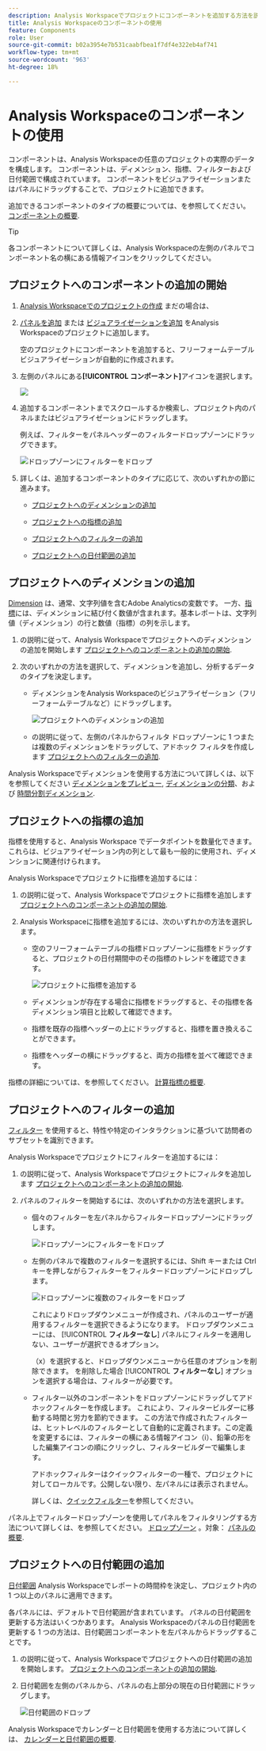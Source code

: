```yaml
---
description: Analysis Workspaceでプロジェクトにコンポーネントを追加する方法を説明します
title: Analysis Workspaceのコンポーネントの使用
feature: Components
role: User
source-git-commit: b02a3954e7b531caabfbea1f7df4e322eb4af741
workflow-type: tm+mt
source-wordcount: '963'
ht-degree: 18%

---
```


# Analysis Workspaceのコンポーネントの使用

コンポーネントは、Analysis Workspaceの任意のプロジェクトの実際のデータを構成します。 コンポーネントは、ディメンション、指標、フィルターおよび日付範囲で構成されています。 コンポーネントをビジュアライゼーションまたはパネルにドラッグすることで、プロジェクトに追加できます。

追加できるコンポーネントのタイプの概要については、を参照してください。 [コンポーネントの概要](/help/components/overview.md).

>[!TIP]
>
>各コンポーネントについて詳しくは、Analysis Workspaceの左側のパネルでコンポーネント名の横にある情報アイコンをクリックしてください。

## プロジェクトへのコンポーネントの追加の開始

1. [Analysis Workspaceでのプロジェクトの作成](/help/analysis-workspace/build-workspace-project/create-projects.md) まだの場合は、

1. [パネルを追加](/help/analysis-workspace/c-panels/panels.md) または [ビジュアライゼーションを追加](/help/analysis-workspace/visualizations/freeform-analysis-visualizations.md#add-visualizations-to-a-panel) をAnalysis Workspaceのプロジェクトに追加します。

   空のプロジェクトにコンポーネントを追加すると、フリーフォームテーブル ビジュアライゼーションが自動的に作成されます。

1. 左側のパネルにある&#x200B;**[!UICONTROL コンポーネント]**&#x200B;アイコンを選択します。

   ![](assets/build-components.png)

1. 追加するコンポーネントまでスクロールするか検索し、プロジェクト内のパネルまたはビジュアライゼーションにドラッグします。

   例えば、フィルターをパネルヘッダーのフィルタードロップゾーンにドラッグできます。

   ![ドロップゾーンにフィルターをドロップ](assets/filter-dropzone.png)

1. 詳しくは、追加するコンポーネントのタイプに応じて、次のいずれかの節に進みます。

   * [プロジェクトへのディメンションの追加](#add-dimensions-to-a-project)

   * [プロジェクトへの指標の追加](#add-metrics-to-a-project)

   * [プロジェクトへのフィルターの追加](#add-filters-to-a-project)

   * [プロジェクトへの日付範囲の追加](#add-date-ranges-to-a-project)

## プロジェクトへのディメンションの追加

[Dimension](/help/components/dimensions/overview.md) は、通常、文字列値を含むAdobe Analyticsの変数です。 一方、[指標](/help/components/calc-metrics/calc-metr-overview.md)には、ディメンションに結び付く数値が含まれます。基本レポートは、文字列値（ディメンション）の行と数値（指標）の列を示します。

1. の説明に従って、Analysis Workspaceでプロジェクトへのディメンションの追加を開始します [プロジェクトへのコンポーネントの追加の開始](#begin-adding-components-to-a-project).

1. 次のいずれかの方法を選択して、ディメンションを追加し、分析するデータのタイプを決定します。

   * ディメンションをAnalysis Workspaceのビジュアライゼーション（フリーフォームテーブルなど）にドラッグします。

     ![プロジェクトへのディメンションの追加](assets/add-dimensions.png)

   * の説明に従って、左側のパネルからフィルタ ドロップゾーンに 1 つまたは複数のディメンションをドラッグして、アドホック フィルタを作成します [プロジェクトへのフィルターの追加](#add-filters-to-a-project).

Analysis Workspaceでディメンションを使用する方法について詳しくは、以下を参照してください [ディメンションをプレビュー](/help/components/dimensions/view-dimensions.md), [ディメンションの分類](/help/components/dimensions/t-breakdown-fa.md)、および [時間分割ディメンション](/help/components/dimensions/time-parting-dimensions.md).

## プロジェクトへの指標の追加

指標を使用すると、Analysis Workspace でデータポイントを数量化できます。これらは、ビジュアライゼーション内の列として最も一般的に使用され、ディメンションに関連付けられます。

Analysis Workspaceでプロジェクトに指標を追加するには：

1. の説明に従って、Analysis Workspaceでプロジェクトに指標を追加します [プロジェクトへのコンポーネントの追加の開始](#begin-adding-components-to-a-project).

1. Analysis Workspaceに指標を追加するには、次のいずれかの方法を選択します。

   * 空のフリーフォームテーブルの指標ドロップゾーンに指標をドラッグすると、プロジェクトの日付期間中のその指標のトレンドを確認できます。

     ![プロジェクトに指標を追加する](assets/add-metrics.png)

   * ディメンションが存在する場合に指標をドラッグすると、その指標を各ディメンション項目と比較して確認できます。

   * 指標を既存の指標ヘッダーの上にドラッグすると、指標を置き換えることができます。

   * 指標をヘッダーの横にドラッグすると、両方の指標を並べて確認できます。

指標の詳細については、を参照してください。 [計算指標の概要](/help/components/calc-metrics/calc-metr-overview.md).

## プロジェクトへのフィルターの追加

[フィルター](/help/components/filters/filters-overview.md) を使用すると、特性や特定のインタラクションに基づいて訪問者のサブセットを識別できます。

Analysis Workspaceでプロジェクトにフィルターを追加するには：

1. の説明に従って、Analysis Workspaceでプロジェクトにフィルタを追加します [プロジェクトへのコンポーネントの追加の開始](#begin-adding-components-to-a-project).

1. パネルのフィルターを開始するには、次のいずれかの方法を選択します。

   * 個々のフィルターを左パネルからフィルタードロップゾーンにドラッグします。

     ![ドロップゾーンにフィルターをドロップ](assets/filter-dropzone.png)

   * 左側のパネルで複数のフィルターを選択するには、Shift キーまたは Ctrl キーを押しながらフィルターをフィルタードロップゾーンにドロップします。

     ![ドロップゾーンに複数のフィルターをドロップ](assets/filter-dropzone-multiple.png)

     これによりドロップダウンメニューが作成され、パネルのユーザーが適用するフィルターを選択できるようになります。 ドロップダウンメニューには、 [!UICONTROL **フィルターなし**] パネルにフィルターを適用しない、ユーザーが選択できるオプション。

     （x）を選択すると、ドロップダウンメニューから任意のオプションを削除できます。 を削除した場合 [!UICONTROL **フィルターなし**] オプションを選択する場合は、フィルターが必要です。

   * フィルター以外のコンポーネントをドロップゾーンにドラッグしてアドホックフィルターを作成します。 これにより、フィルタービルダーに移動する時間と労力を節約できます。 この方法で作成されたフィルターは、ヒットレベルのフィルターとして自動的に定義されます。この定義を変更するには、フィルターの横にある情報アイコン（i）、鉛筆の形をした編集アイコンの順にクリックし、フィルタービルダーで編集します。

     アドホックフィルターはクイックフィルターの一種で、プロジェクトに対してローカルです。公開しない限り、左パネルには表示されません。

     詳しくは、[クイックフィルター](/help/components/filters/quick-filters.md)を参照してください。

パネル上でフィルタードロップゾーンを使用してパネルをフィルタリングする方法について詳しくは、を参照してください。 [ドロップゾーン](/help/analysis-workspace/c-panels/panels.md#drop-zone) 。対象： [パネルの概要](/help/analysis-workspace/c-panels/panels.md).

## プロジェクトへの日付範囲の追加

[日付範囲](/help/components/date-ranges/custom-date-ranges.md) Analysis Workspaceでレポートの時間枠を決定し、プロジェクト内の 1 つ以上のパネルに適用できます。

各パネルには、デフォルトで日付範囲が含まれています。 パネルの日付範囲を更新する方法はいくつかあります。 Analysis Workspaceのパネルの日付範囲を更新する 1 つの方法は、日付範囲コンポーネントを左パネルからドラッグすることです。

1. の説明に従って、Analysis Workspaceでプロジェクトへの日付範囲の追加を開始します。 [プロジェクトへのコンポーネントの追加の開始](#begin-adding-components-to-a-project).

1. 日付範囲を左側のパネルから、パネルの右上部分の現在の日付範囲にドラッグします。

   ![日付範囲のドロップ](assets/daterange-drop.png)

Analysis Workspaceでカレンダーと日付範囲を使用する方法について詳しくは、 [カレンダーと日付範囲の概要](/help/components/date-ranges/custom-date-ranges.md).
